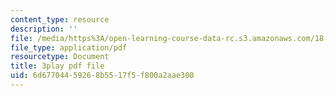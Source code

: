 ```yaml
---
content_type: resource
description: ''
file: /media/https%3A/open-learning-course-data-rc.s3.amazonaws.com/18-06-linear-algebra-spring-2010/6d67704459268b5517f5f800a2aae300_IZqwi0wJovM.pdf
file_type: application/pdf
resourcetype: Document
title: 3play pdf file
uid: 6d677044-5926-8b55-17f5-f800a2aae300
---
```

